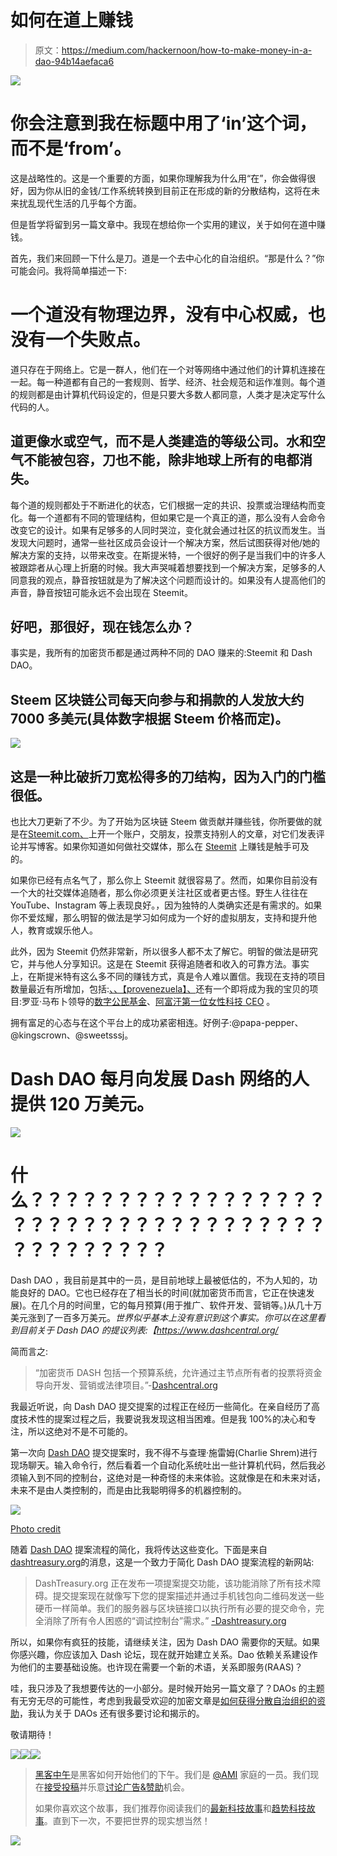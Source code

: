 # 如何在道上赚钱

> 原文：<https://medium.com/hackernoon/how-to-make-money-in-a-dao-94b14aefaca6>

![](img/0f1dd51273cc434bedd50f3a4d7cc33c.png)

# 你会注意到我在标题中用了‘in’这个词，而不是‘from’。

这是战略性的。这是一个重要的方面，如果你理解我为什么用“在”，你会做得很好，因为你从旧的金钱/工作系统转换到目前正在形成的新的分散结构，这将在未来扰乱现代生活的几乎每个方面。

但是哲学将留到另一篇文章中。我现在想给你一个实用的建议，关于如何在道中赚钱。

首先，我们来回顾一下什么是刀。道是一个去中心化的自治组织。“那是什么？”你可能会问。我将简单描述一下:

# 一个道没有物理边界，没有中心权威，也没有一个失败点。

道只存在于网络上。它是一群人，他们在一个对等网络中通过他们的计算机连接在一起。每一种道都有自己的一套规则、哲学、经济、社会规范和运作准则。每个道的规则都是由计算机代码设定的，但是只要大多数人都同意，人类才是决定写什么代码的人。

## 道更像水或空气，而不是人类建造的等级公司。水和空气不能被包容，刀也不能，除非地球上所有的电都消失。

每个道的规则都处于不断进化的状态，它们根据一定的共识、投票或治理结构而变化。每一个道都有不同的管理结构，但如果它是一个真正的道，那么没有人会命令改变它的设计。如果有足够多的人同时哭泣，变化就会通过社区的抗议而发生。当发现大问题时，通常一些社区成员会设计一个解决方案，然后试图获得对他/她的解决方案的支持，以带来改变。在斯提米特，一个很好的例子是当我们中的许多人被跟踪者从心理上折磨的时候。我大声哭喊着想要找到一个解决方案，足够多的人同意我的观点，静音按钮就是为了解决这个问题而设计的。如果没有人提高他们的声音，静音按钮可能永远不会出现在 Steemit。

## 好吧，那很好，现在钱怎么办？

事实是，我所有的加密货币都是通过两种不同的 DAO 赚来的:Steemit 和 Dash DAO。

## Steem 区块链公司每天向参与和捐款的人发放大约 7000 多美元(具体数字根据 Steem 价格而定)。

![](img/2ca1ef863bad3eba47f6a126efd020a9.png)

## 这是一种比破折刀宽松得多的刀结构，因为入门的门槛很低。

也比大刀更新了不少。为了开始为区块链 Steem 做贡献并赚些钱，你所要做的就是在[Steemit.com、](https://steemit.com/)上开一个账户，交朋友，投票支持别人的文章，对它们发表评论并写博客。如果你知道如何做社交媒体，那么在 [Steemit](https://steemit.com/) 上赚钱是触手可及的。

如果你已经有点名气了，那么你上 Steemit 就很容易了。然而，如果你目前没有一个大的社交媒体追随者，那么你必须更关注社区或者更古怪。野生人往往在 YouTube、Instagram 等上表现良好。，因为独特的人类确实还是有需求的。如果你不爱炫耀，那么明智的做法是学习如何成为一个好的虚拟朋友，支持和提升他人，教育或娱乐他人。

此外，因为 Steemit 仍然非常新，所以很多人都不太了解它。明智的做法是研究它，并与他人分享知识。这是在 Steemit 获得追随者和收入的可靠方法。事实上，在斯提米特有这么多不同的赚钱方式，真是令人难以置信。我现在支持的项目数量最近有所增加，包括:[、](https://steemit.com/@steemgigs)[、【provenezuela】、](https://steemit.com/@provenezuela)还有一个即将成为我的宝贝的项目:罗亚·马布卜领导的[数字公民基金](http://digitalcitizenfund.org/)、[阿富汗第一位女性科技 CEO](https://hackernoon.com/meet-afganistans-first-female-tech-ceo-378b24222a2b) 。

拥有富足的心态与在这个平台上的成功紧密相连。好例子:@papa-pepper、@kingscrown、@sweetsssj。

# Dash DAO 每月向发展 Dash 网络的人提供 120 万美元。

![](img/6a6a134ec1dcbfeb61a7c266cc2e2cbc.png)

# 什么？？？？？？？？？？？？？？？？？？？？？？？？？？？？？？？？？？？？？？？？？？？？

Dash DAO ，我目前是其中的一员，是目前地球上最被低估的，不为人知的，功能良好的 DAO。它也已经存在了相当长的时间(就加密货币而言，它正在快速发展)。在几个月的时间里，它的每月预算(用于推广、软件开发、营销等。)从几十万美元涨到了一百多万美元。*世界似乎基本上没有意识到这个事实。你可以在这里看到目前关于 Dash DAO 的提议列表:【https://www.dashcentral.org/*

简而言之:

> “加密货币 DASH 包括一个预算系统，允许通过主节点所有者的投票将资金导向开发、营销或法律项目。”-[Dashcentral.org](https://www.dashcentral.org/gettingstarted)

我最近听说，向 Dash DAO 提交提案的过程正在经历一些简化。在亲自经历了高度技术性的提案过程之后，我要说我发现这相当困难。但是我 100%的决心和专注，所以这绝对不是不可能的。

第一次向 [Dash DAO](https://www.dash.org/) 提交提案时，我不得不与查理·施雷姆(Charlie Shrem)进行现场聊天。输入命令行，然后看着一个自动化系统吐出一些计算机代码，然后我必须输入到不同的控制台，这绝对是一种奇怪的未来体验。这就像是在和未来对话，未来不是由人类控制的，而是由比我聪明得多的机器控制的。

![](img/54a6ce829a41850994a6958262b0c977.png)

[Photo credit](http://www.plotr.co.uk/advice/articles/careers-in-robotics-what-jobs-let-you-build-robots/)

随着 [Dash DAO](https://www.dash.org/) 提案流程的简化，我将传达这些变化。下面是来自[dashtreasury.org](https://www.dashtreasury.org/article-proposaloffer.html)的消息，这是一个致力于简化 Dash DAO 提案流程的新网站:

> DashTreasury.org 正在发布一项提案提交功能，该功能消除了所有技术障碍。提交提案现在就像写下您的提案描述并通过手机钱包向二维码发送一些硬币一样简单。我们的服务器与区块链接口以执行所有必要的提交命令，完全消除了所有令人困惑的“调试控制台”需求。” [-Dashtreasury.org](https://www.dashtreasury.org/article-proposaloffer.html)

所以，如果你有疯狂的技能，请继续关注，因为 Dash DAO 需要你的天赋。如果你感兴趣，你应该加入 Dash 论坛，现在就开始建立关系。Dao 依赖关系建设作为他们的主要基础设施。也许现在需要一个新的术语，关系即服务(RAAS)？

哇，我只涉及了我想要传达的一小部分。是时候开始另一篇文章了？DAOs 的主题有无穷无尽的可能性，考虑到我最受欢迎的加密文章是[如何获得分散自治组织的资助](/dash-for-newbies/how-to-get-funded-by-a-decentralized-autonomous-organization-4d2430572bcb)，我认为关于 DAOs 还有很多要讨论和揭示的。

敬请期待！

[![](img/50ef4044ecd4e250b5d50f368b775d38.png)](http://bit.ly/HackernoonFB)[![](img/979d9a46439d5aebbdcdca574e21dc81.png)](https://goo.gl/k7XYbx)[![](img/2930ba6bd2c12218fdbbf7e02c8746ff.png)](https://goo.gl/4ofytp)

> [黑客中午](http://bit.ly/Hackernoon)是黑客如何开始他们的下午。我们是 [@AMI](http://bit.ly/atAMIatAMI) 家庭的一员。我们现在[接受投稿](http://bit.ly/hackernoonsubmission)并乐意[讨论广告&赞助](mailto:partners@amipublications.com)机会。
> 
> 如果你喜欢这个故事，我们推荐你阅读我们的[最新科技故事](http://bit.ly/hackernoonlatestt)和[趋势科技故事](https://hackernoon.com/trending)。直到下一次，不要把世界的现实想当然！

![](img/be0ca55ba73a573dce11effb2ee80d56.png)